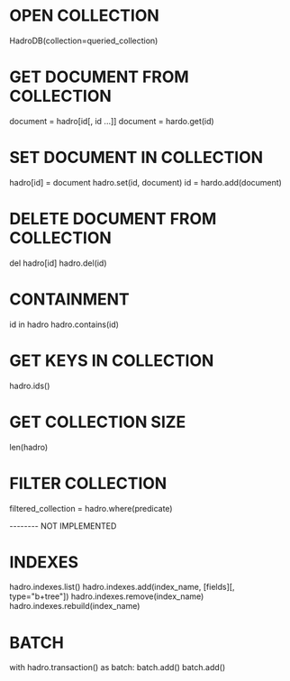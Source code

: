 

# OPEN COLLECTION
HadroDB(collection=queried_collection)

# GET DOCUMENT FROM COLLECTION
document = hadro[id[, id ...]]
document = hardo.get(id)

# SET DOCUMENT IN COLLECTION
hadro[id] = document
hadro.set(id, document)
id = hardo.add(document)

# DELETE DOCUMENT FROM COLLECTION
del hadro[id]
hadro.del(id)

# CONTAINMENT
id in hadro
hadro.contains(id)

# GET KEYS IN COLLECTION
hadro.ids()

# GET COLLECTION SIZE
len(hadro)

# FILTER COLLECTION
filtered_collection = hadro.where(predicate)

-------- NOT IMPLEMENTED

# INDEXES
hadro.indexes.list()
hadro.indexes.add(index_name, [fields][, type="b+tree"])
hadro.indexes.remove(index_name)
hadro.indexes.rebuild(index_name)

# BATCH
with hadro.transaction() as batch:
    batch.add()
    batch.add()
